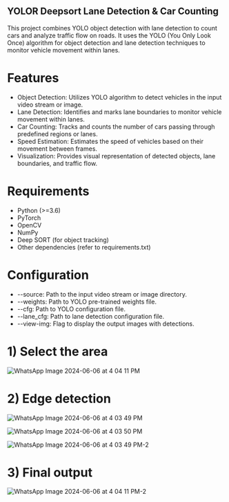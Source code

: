 ## YOLOR Deepsort Lane Detection & Car Counting

This project combines YOLO object detection with lane detection to count cars and analyze traffic flow on roads. It uses the YOLO (You Only Look Once) algorithm for object detection and lane detection techniques to monitor vehicle movement within lanes.

# Features

- Object Detection: Utilizes YOLO algorithm to detect vehicles in the input video stream or image.
- Lane Detection: Identifies and marks lane boundaries to monitor vehicle movement within lanes.
- Car Counting: Tracks and counts the number of cars passing through predefined regions or lanes.
- Speed Estimation: Estimates the speed of vehicles based on their movement between frames.
- Visualization: Provides visual representation of detected objects, lane boundaries, and traffic flow.


# Requirements

- Python (>=3.6)
- PyTorch
- OpenCV
- NumPy
- Deep SORT (for object tracking)
- Other dependencies (refer to requirements.txt)

# Configuration

- --source: Path to the input video stream or image directory.
- --weights: Path to YOLO pre-trained weights file.
- --cfg: Path to YOLO configuration file.
- --lane_cfg: Path to lane detection configuration file.
- --view-img: Flag to display the output images with detections.


# 1) Select the area
![WhatsApp Image 2024-06-06 at 4 04 11 PM](https://github.com/arsh248/YOLOR-deepsort_lane_detection_and_car_counting/assets/62460837/eb931370-4582-4adb-95bc-16f10be0cc65)

# 2) Edge detection

![WhatsApp Image 2024-06-06 at 4 03 49 PM](https://github.com/arsh248/YOLOR-deepsort_lane_detection_and_car_counting/assets/62460837/8d8ee02e-b9f2-4a89-b91b-f13892738fe3)

![WhatsApp Image 2024-06-06 at 4 03 50 PM](https://github.com/arsh248/YOLOR-deepsort_lane_detection_and_car_counting/assets/62460837/d956fbe3-55cf-41ff-82ed-79df0a309733)

![WhatsApp Image 2024-06-06 at 4 03 49 PM-2](https://github.com/arsh248/YOLOR-deepsort_lane_detection_and_car_counting/assets/62460837/cb4de06b-e536-4729-9fc6-2c95cc0c3591)


# 3) Final output
![WhatsApp Image 2024-06-06 at 4 04 11 PM-2](https://github.com/arsh248/YOLOR-deepsort_lane_detection_and_car_counting/assets/62460837/4b408833-803b-4e5f-ae03-0b5129241c36)


